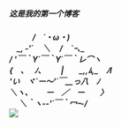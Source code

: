 <h5>这是我的第一个博客<h5>
　　　/　´・ω・) <br>
　_, ‐'´　 ＼　 /　`ｰ､_ <br>
/ '￣｀Y´￣｀Y´￣｀レ⌒ヽ <br>
{　､　 ﾉ､　 　 |　　_,,ﾑ,_　ﾉl <br>
'い　ヾ`ー～'´￣__っ八　ﾉ <br>
＼ヽ､　　 ー　／　ー　　〉 <br>
　 ＼｀ヽ-‐'´￣｀冖ｰ-/<br>
 <img src="/i/q.jpg">
